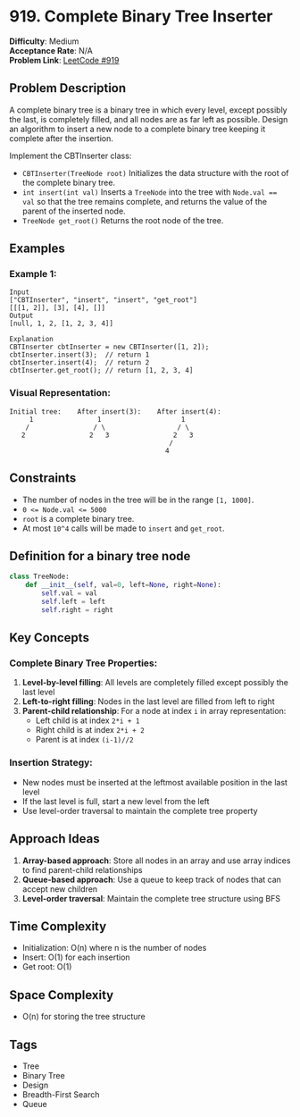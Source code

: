 # 919. Complete Binary Tree Inserter

**Difficulty**: Medium  
**Acceptance Rate**: N/A  
**Problem Link**: [LeetCode #919](https://leetcode.com/problems/complete-binary-tree-inserter/)

## Problem Description

A complete binary tree is a binary tree in which every level, except possibly the last, is completely filled, and all nodes are as far left as possible. Design an algorithm to insert a new node to a complete binary tree keeping it complete after the insertion.

Implement the CBTInserter class:

- `CBTInserter(TreeNode root)` Initializes the data structure with the root of the complete binary tree.
- `int insert(int val)` Inserts a `TreeNode` into the tree with `Node.val == val` so that the tree remains complete, and returns the value of the parent of the inserted node.
- `TreeNode get_root()` Returns the root node of the tree.

## Examples

### Example 1:
```
Input
["CBTInserter", "insert", "insert", "get_root"]
[[[1, 2]], [3], [4], []]
Output
[null, 1, 2, [1, 2, 3, 4]]

Explanation
CBTInserter cbtInserter = new CBTInserter([1, 2]);
cbtInserter.insert(3);  // return 1
cbtInserter.insert(4);  // return 2
cbtInserter.get_root(); // return [1, 2, 3, 4]
```

### Visual Representation:
```
Initial tree:    After insert(3):    After insert(4):
     1                1                    1
    /                / \                  / \
   2                2   3                2   3
                                        /
                                       4
```

## Constraints

- The number of nodes in the tree will be in the range `[1, 1000]`.
- `0 <= Node.val <= 5000`
- `root` is a complete binary tree.
- At most `10^4` calls will be made to `insert` and `get_root`.

## Definition for a binary tree node

```python
class TreeNode:
    def __init__(self, val=0, left=None, right=None):
        self.val = val
        self.left = left
        self.right = right
```

## Key Concepts

### Complete Binary Tree Properties:
1. **Level-by-level filling**: All levels are completely filled except possibly the last level
2. **Left-to-right filling**: Nodes in the last level are filled from left to right
3. **Parent-child relationship**: For a node at index `i` in array representation:
   - Left child is at index `2*i + 1`
   - Right child is at index `2*i + 2`
   - Parent is at index `(i-1)//2`

### Insertion Strategy:
- New nodes must be inserted at the leftmost available position in the last level
- If the last level is full, start a new level from the left
- Use level-order traversal to maintain the complete tree property

## Approach Ideas

1. **Array-based approach**: Store all nodes in an array and use array indices to find parent-child relationships
2. **Queue-based approach**: Use a queue to keep track of nodes that can accept new children
3. **Level-order traversal**: Maintain the complete tree structure using BFS

## Time Complexity
- Initialization: O(n) where n is the number of nodes
- Insert: O(1) for each insertion
- Get root: O(1)

## Space Complexity
- O(n) for storing the tree structure

## Tags
- Tree
- Binary Tree
- Design
- Breadth-First Search
- Queue